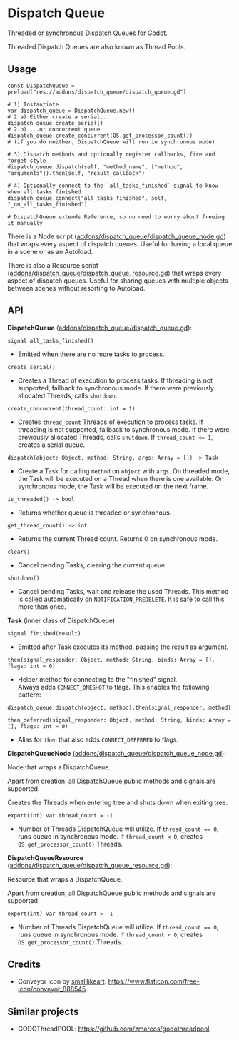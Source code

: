 # Dispatch Queue
Threaded or synchronous Dispatch Queues for [Godot](https://godotengine.org/).

Threaded Dispatch Queues are also known as Thread Pools.


## Usage
```gdscript
const DispatchQueue = preload("res://addons/dispatch_queue/dispatch_queue.gd")

# 1) Instantiate
var dispatch_queue = DispatchQueue.new()
# 2.a) Either create a serial...
dispatch_queue.create_serial()
# 2.b) ...or concurrent queue
dispatch_queue.create_concurrent(OS.get_processor_count())
# (if you do neither, DispatchQueue will run in synchronous mode)

# 3) Dispatch methods and optionally register callbacks, fire and forget style
dispatch_queue.dispatch(self, "method_name", ["method", "arguments"]).then(self, "result_callback")

# 4) Optionally connect to the `all_tasks_finished` signal to know when all tasks finished
dispatch_queue.connect("all_tasks_finished", self, "_on_all_tasks_finished")

# DispatchQueue extends Reference, so no need to worry about freeing it manually
```

There is a Node script ([addons/dispatch_queue/dispatch_queue_node.gd](addons/dispatch_queue/dispatch_queue_node.gd))
that wraps every aspect of dispatch queues. Useful for having a local queue in a scene or as an Autoload.

There is also a Resource script ([addons/dispatch_queue/dispatch_queue_resource.gd](addons/dispatch_queue/dispatch_queue_resource.gd))
that wraps every aspect of dispatch queues. Useful for sharing queues with multiple objects between scenes without resorting to Autoload.


## API
**DispatchQueue** ([addons/dispatch_queue/dispatch_queue.gd](addons/dispatch_queue/dispatch_queue.gd)):

`signal all_tasks_finished()`
- Emitted when there are no more tasks to process.

`create_serial()`
- Creates a Thread of execution to process tasks.
  If threading is not supported, fallback to synchronous mode.
  If there were previously allocated Threads, calls `shutdown`.

`create_concurrent(thread_count: int = 1)`
- Creates `thread_count` Threads of execution to process tasks.
  If threading is not supported, fallback to synchronous mode.
  If there were previously allocated Threads, calls `shutdown`.
  If `thread_count <= 1`, creates a serial queue.


`dispatch(object: Object, method: String, args: Array = []) -> Task`
- Create a Task for calling `method` on `object` with `args`.
  On threaded mode, the Task will be executed on a Thread when
  there is one available.
  On synchronous mode, the Task will be executed on the next frame.

`is_threaded() -> bool`
- Returns whether queue is threaded or synchronous.

`get_thread_count() -> int`
- Returns the current Thread count.
  Returns 0 on synchronous mode.

`clear()`
- Cancel pending Tasks, clearing the current queue.

`shutdown()`
- Cancel pending Tasks, wait and release the used Threads.
  This method is called automatically on `NOTIFICATION_PREDELETE`.
  It is safe to call this more than once.


**Task** (inner class of DispatchQueue)

`signal finished(result)`
- Emitted after Task executes its method, passing the result as argument.

`then(signal_responder: Object, method: String, binds: Array = [], flags: int = 0)`
- Helper method for connecting to the "finished" signal.	
  Always adds `CONNECT_ONESHOT` to flags.
	This enables the following pattern:
```gdscript
dispatch_queue.dispatch(object, method).then(signal_responder, method)
```

`then_deferred(signal_responder: Object, method: String, binds: Array = [], flags: int = 0)`
- Alias for `then` that also adds `CONNECT_DEFERRED` to flags.


**DispatchQueueNode** ([addons/dispatch_queue/dispatch_queue_node.gd](addons/dispatch_queue/dispatch_queue_node.gd)):

Node that wraps a DispatchQueue.

Apart from creation, all DispatchQueue public methods and signals are supported.

Creates the Threads when entering tree and shuts down when exiting tree.

`export(int) var thread_count = -1`
- Number of Threads DispatchQueue will utilize.
  If `thread_count == 0`, runs queue in synchronous mode.
  If `thread_count < 0`, creates `OS.get_processor_count()` Threads.


**DispatchQueueResource** ([addons/dispatch_queue/dispatch_queue_resource.gd](addons/dispatch_queue/dispatch_queue_resource.gd)):

Resource that wraps a DispatchQueue.

Apart from creation, all DispatchQueue public methods and signals are supported.

`export(int) var thread_count = -1`
- Number of Threads DispatchQueue will utilize.
  If `thread_count == 0`, runs queue in synchronous mode.
  If `thread_count < 0`, creates `OS.get_processor_count()` Threads.


## Credits
- Conveyor icon by [smalllikeart](https://www.flaticon.com/authors/smalllikeart): https://www.flaticon.com/free-icon/conveyor_888545


## Similar projects
- GODOThreadPOOL: https://github.com/zmarcos/godothreadpool
